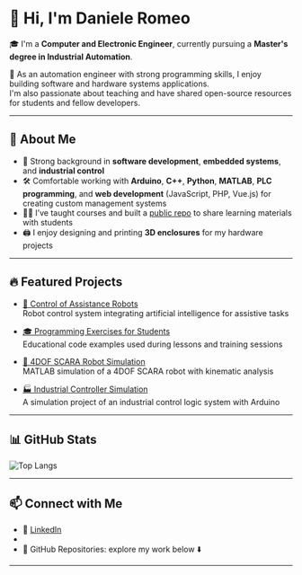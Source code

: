 # 👋 Hi, I'm Daniele Romeo

🎓 I'm a **Computer and Electronic Engineer**, currently pursuing a **Master's degree in Industrial Automation**.

🔧 As an automation engineer with strong programming skills, I enjoy building software and hardware systems applications.  
I'm also passionate about teaching and have shared open-source resources for students and fellow developers.

---

## 💼 About Me

- 🧠 Strong background in **software development**, **embedded systems**, and **industrial control**
- 🛠️ Comfortable working with **Arduino**, **C++**, **Python**, **MATLAB**, **PLC programming**, and **web development** (JavaScript, PHP, Vue.js) for creating custom management systems
- 👨‍🏫 I’ve taught courses and built a [public repo](https://github.com/d-romeo/Programming-exercises-for-students) to share learning materials with students
- 🖨️ I enjoy designing and printing **3D enclosures** for my hardware projects

---
## 🔥 Featured Projects

- [🤖 Control of Assistance Robots](https://github.com/d-romeo/Control-of-Assistance-Robots)  
  Robot control system integrating artificial intelligence for assistive tasks

- [🎓 Programming Exercises for Students](https://github.com/d-romeo/Programming-exercises-for-students)  
  Educational code examples used during lessons and training sessions

- [🧠 4DOF SCARA Robot Simulation](https://github.com/d-romeo/4DOF-SCARA-simulation)  
  MATLAB simulation of a 4DOF SCARA robot with kinematic analysis

- [🏭 Industrial Controller Simulation](https://github.com/d-romeo/Industrial-controller)  
  A simulation project of an industrial control logic system with Arduino

---

## 📊 GitHub Stats
![Top Langs](https://github-readme-stats.vercel.app/api/top-langs/?username=d-romeo&layout=compact&theme=radical)

---

## 📫 Connect with Me

- 💼 [LinkedIn](https://www.linkedin.com/in/daniele-romeo-954840295?utm_source=share&utm_campaign=share_via&utm_content=profile&utm_medium=ios_app)
- 
- 📁 GitHub Repositories: explore my work below ⬇️

---

